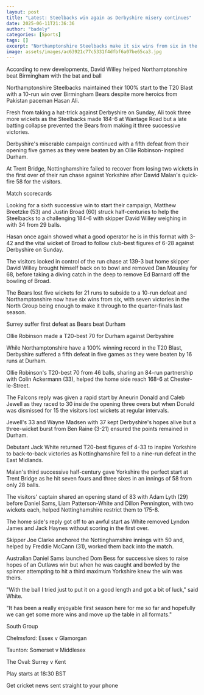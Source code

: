 ```yaml
---
layout: post
title: "Latest: Steelbacks win again as Derbyshire misery continues"
date: 2025-06-11T21:36:36
author: "badely"
categories: [Sports]
tags: []
excerpt: "Northamptonshire Steelbacks make it six wins from six in the men’s T20 Blast as Durham and Yorkshire also pick up victories."
image: assets/images/ac63921c77c5331f4dfbf6a07be65ca3.jpg
---
```


According to new developments, David Willey helped Northamptonshire beat Birmingham with the bat and ball

Northamptonshire Steelbacks maintained their 100% start to the T20 Blast with a  10-run win over Birmingham Bears despite more heroics from Pakistan paceman Hasan Ali.

Fresh from taking a hat-trick against Derbyshire on Sunday, Ali took three more wickets as the Steelbacks made 184-6 at Wantage Road but a late batting collapse prevented the Bears from making it three successive victories.

Derbyshire's miserable campaign continued with a fifth defeat from their opening five games as they were beaten by an Ollie Robinson-inspired Durham.

At Trent Bridge, Nottinghamshire failed to recover from losing two wickets in the first over of their run chase against Yorkshire after Dawid Malan's quick-fire 58 for the visitors.

Match scorecards

Looking for a sixth successive win to start their campaign, Matthew Breetzke (53) and Justin Broad (60) struck half-centuries to help the Steelbacks to a challenging 184-6 with skipper David Willey weighing in with 34 from 29 balls.

Hasan once again showed what a good operator he is in this format with 3-42 and the vital wicket of Broad to follow club-best figures of 6-28 against Derbyshire on Sunday.

The visitors looked in control of the run chase at 139-3 but home skipper David Willey brought himself back on to bowl and removed Dan Mousley for 68, before taking a diving catch in the deep to remove Ed Barnard off the bowling of Broad.

The Bears lost five wickets for 21 runs to subside to a 10-run defeat and Northamptonshire now have six wins from six, with seven victories in the North Group being enough to make it through to the quarter-finals last season.

Surrey suffer first defeat as Bears beat Durham

Ollie Robinson made a T20-best 70 for Durham against Derbyshire

While Northamptonshire have a 100% winning record in the T20 Blast, Derbyshire suffered a fifth defeat in five games as they were beaten by 16 runs at Durham.

Ollie Robinson's T20-best 70 from 46 balls, sharing an 84-run partnership with Colin Ackermann (33), helped the home side reach 168-6 at Chester-le-Street.

The Falcons reply was given a rapid start by Aneurin Donald and Caleb Jewell as they raced to 30 inside the opening three overs but when Donald was dismissed for 15 the visitors lost wickets at regular intervals.

Jewell's 33 and Wayne Madsen with 37 kept Derbyshire's hopes alive but a three-wicket burst from Ben Raine (3-21) ensured the points remained in Durham.

Debutant Jack White returned T20-best figures of 4-33 to inspire Yorkshire to back-to-back victories as Nottinghamshire fell to a nine-run defeat in the East Midlands.

Malan's third successive half-century gave Yorkshire the perfect start at Trent Bridge as he hit seven fours and three sixes in an innings of 58 from only 28 balls.

The visitors' captain shared an opening stand of 83 with Adam Lyth (29) before Daniel Sams, Liam Patterson-White and Dillon Pennington, with two wickets each, helped Nottinghamshire restrict them to 175-8.

The home side's reply got off to an awful start as White removed Lyndon James and Jack Haynes without scoring in the first over.

Skipper Joe Clarke anchored the Nottinghamshire innings with 50 and, helped by Freddie McCann (31), worked them back into the match.

Australian Daniel Sams launched Dom Bess for successive sixes to raise hopes of an Outlaws win but when he was caught and bowled by the spinner attempting to hit a third maximum Yorkshire knew the win was theirs.

"With the ball I tried just to put it on a good length and got a bit of luck," said White.

"It has been a really enjoyable first season here for me so far and hopefully we can get some more wins and move up the table in all formats."

South Group

Chelmsford: Essex v Glamorgan 

Taunton: Somerset v Middlesex

The Oval: Surrey v Kent

Play starts at 18:30 BST

Get cricket news sent straight to your phone

